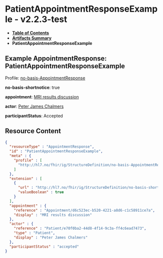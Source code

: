 # PatientAppointmentResponseExample - v2.2.3-test

* [**Table of Contents**](toc.md)
* [**Artifacts Summary**](artifacts.md)
* **PatientAppointmentResponseExample**

## Example AppointmentResponse: PatientAppointmentResponseExample

Profile: [no-basis-AppointmentResponse](StructureDefinition-no-basis-AppointmentResponse.md)

**no-basis-shortnotice**: true

**appointment**: [MRI results discussion](Appointment-d6c523ec-b520-4221-a8d6-c1c58911ce7a.md)

**actor**: [Peter James Chalmers](Patient-e70f0ba2-44d8-4f14-9c3a-ff4c6ead7473.md)

**participantStatus**: Accepted



## Resource Content

```json
{
  "resourceType" : "AppointmentResponse",
  "id" : "PatientAppointmentResponseExample",
  "meta" : {
    "profile" : [
      "http://hl7.no/fhir/ig/StructureDefinition/no-basis-AppointmentResponse"
    ]
  },
  "extension" : [
    {
      "url" : "http://hl7.no/fhir/ig/StructureDefinition/no-basis-shortnotice",
      "valueBoolean" : true
    }
  ],
  "appointment" : {
    "reference" : "Appointment/d6c523ec-b520-4221-a8d6-c1c58911ce7a",
    "display" : "MRI results discussion"
  },
  "actor" : {
    "reference" : "Patient/e70f0ba2-44d8-4f14-9c3a-ff4c6ead7473",
    "type" : "Patient",
    "display" : "Peter James Chalmers"
  },
  "participantStatus" : "accepted"
}

```
